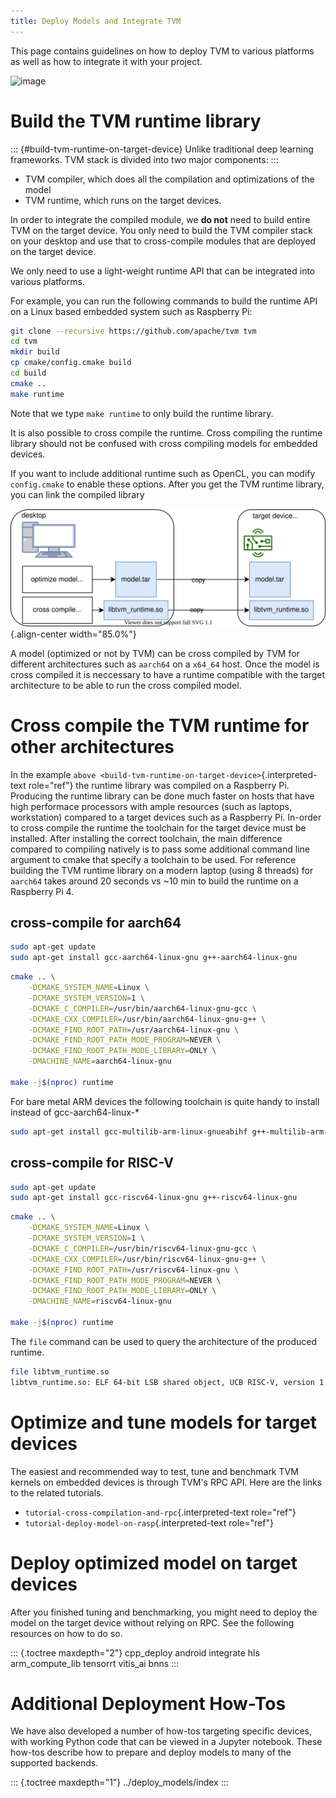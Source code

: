 ```yaml
---
title: Deploy Models and Integrate TVM
---
```


This page contains guidelines on how to deploy TVM to various platforms
as well as how to integrate it with your project.

![image](https://tvm.apache.org/images/release/tvm_flexible.png)

# Build the TVM runtime library

::: {#build-tvm-runtime-on-target-device}
Unlike traditional deep learning frameworks. TVM stack is divided into
two major components:
:::

-   TVM compiler, which does all the compilation and optimizations of
    the model
-   TVM runtime, which runs on the target devices.

In order to integrate the compiled module, we **do not** need to build
entire TVM on the target device. You only need to build the TVM compiler
stack on your desktop and use that to cross-compile modules that are
deployed on the target device.

We only need to use a light-weight runtime API that can be integrated
into various platforms.

For example, you can run the following commands to build the runtime API
on a Linux based embedded system such as Raspberry Pi:

``` bash
git clone --recursive https://github.com/apache/tvm tvm
cd tvm
mkdir build
cp cmake/config.cmake build
cd build
cmake ..
make runtime
```

Note that we type `make runtime` to only build the runtime library.

It is also possible to cross compile the runtime. Cross compiling the
runtime library should not be confused with cross compiling models for
embedded devices.

If you want to include additional runtime such as OpenCL, you can modify
`config.cmake` to enable these options. After you get the TVM runtime
library, you can link the compiled library

![](https://raw.githubusercontent.com/tlc-pack/web-data/main/images/dev/tvm_deploy_crosscompile.svg){.align-center
width="85.0%"}

A model (optimized or not by TVM) can be cross compiled by TVM for
different architectures such as `aarch64` on a `x64_64` host. Once the
model is cross compiled it is neccessary to have a runtime compatible
with the target architecture to be able to run the cross compiled model.

# Cross compile the TVM runtime for other architectures

In the example
`above <build-tvm-runtime-on-target-device>`{.interpreted-text
role="ref"} the runtime library was compiled on a Raspberry Pi.
Producing the runtime library can be done much faster on hosts that have
high performace processors with ample resources (such as laptops,
workstation) compared to a target devices such as a Raspberry Pi.
In-order to cross compile the runtime the toolchain for the target
device must be installed. After installing the correct toolchain, the
main difference compared to compiling natively is to pass some
additional command line argument to cmake that specify a toolchain to be
used. For reference building the TVM runtime library on a modern laptop
(using 8 threads) for `aarch64` takes around 20 seconds vs \~10 min to
build the runtime on a Raspberry Pi 4.

## cross-compile for aarch64

``` bash
sudo apt-get update
sudo apt-get install gcc-aarch64-linux-gnu g++-aarch64-linux-gnu
```

``` bash
cmake .. \
    -DCMAKE_SYSTEM_NAME=Linux \
    -DCMAKE_SYSTEM_VERSION=1 \
    -DCMAKE_C_COMPILER=/usr/bin/aarch64-linux-gnu-gcc \
    -DCMAKE_CXX_COMPILER=/usr/bin/aarch64-linux-gnu-g++ \
    -DCMAKE_FIND_ROOT_PATH=/usr/aarch64-linux-gnu \
    -DCMAKE_FIND_ROOT_PATH_MODE_PROGRAM=NEVER \
    -DCMAKE_FIND_ROOT_PATH_MODE_LIBRARY=ONLY \
    -DMACHINE_NAME=aarch64-linux-gnu 

make -j$(nproc) runtime
```

For bare metal ARM devices the following toolchain is quite handy to
install instead of gcc-aarch64-linux-\*

``` bash
sudo apt-get install gcc-multilib-arm-linux-gnueabihf g++-multilib-arm-linux-gnueabihf
```

## cross-compile for RISC-V

``` bash
sudo apt-get update
sudo apt-get install gcc-riscv64-linux-gnu g++-riscv64-linux-gnu
```

``` bash
cmake .. \
    -DCMAKE_SYSTEM_NAME=Linux \
    -DCMAKE_SYSTEM_VERSION=1 \
    -DCMAKE_C_COMPILER=/usr/bin/riscv64-linux-gnu-gcc \
    -DCMAKE_CXX_COMPILER=/usr/bin/riscv64-linux-gnu-g++ \
    -DCMAKE_FIND_ROOT_PATH=/usr/riscv64-linux-gnu \
    -DCMAKE_FIND_ROOT_PATH_MODE_PROGRAM=NEVER \
    -DCMAKE_FIND_ROOT_PATH_MODE_LIBRARY=ONLY \
    -DMACHINE_NAME=riscv64-linux-gnu 

make -j$(nproc) runtime
```

The `file` command can be used to query the architecture of the produced
runtime.

``` bash
file libtvm_runtime.so
libtvm_runtime.so: ELF 64-bit LSB shared object, UCB RISC-V, version 1 (GNU/Linux), dynamically linked, BuildID[sha1]=e9ak845b3d7f2c126dab53632aea8e012d89477e, not stripped
```

# Optimize and tune models for target devices

The easiest and recommended way to test, tune and benchmark TVM kernels
on embedded devices is through TVM\'s RPC API. Here are the links to the
related tutorials.

-   `tutorial-cross-compilation-and-rpc`{.interpreted-text role="ref"}
-   `tutorial-deploy-model-on-rasp`{.interpreted-text role="ref"}

# Deploy optimized model on target devices

After you finished tuning and benchmarking, you might need to deploy the
model on the target device without relying on RPC. See the following
resources on how to do so.

::: {.toctree maxdepth="2"}
cpp_deploy android integrate hls arm_compute_lib tensorrt vitis_ai bnns
:::

# Additional Deployment How-Tos

We have also developed a number of how-tos targeting specific devices,
with working Python code that can be viewed in a Jupyter notebook. These
how-tos describe how to prepare and deploy models to many of the
supported backends.

::: {.toctree maxdepth="1"}
../deploy_models/index
:::
